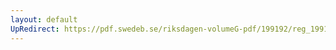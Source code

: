```yaml
---
layout: default
UpRedirect: https://pdf.swedeb.se/riksdagen-volumeG-pdf/199192/reg_199192/reg_199192_0235.pdf
---
```

